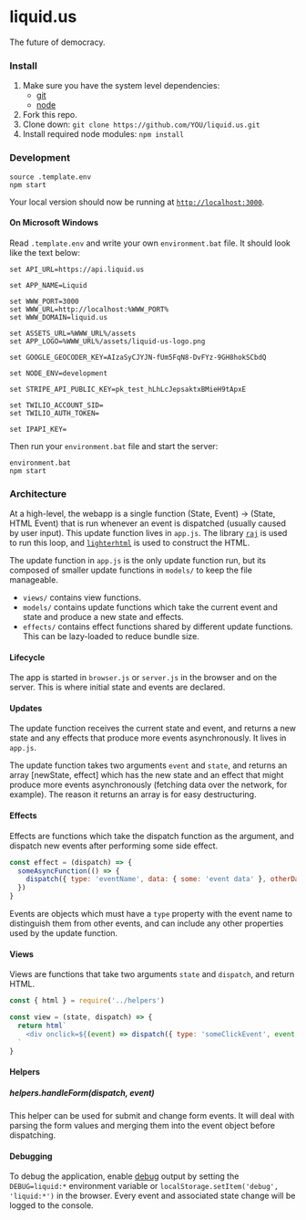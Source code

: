 # liquid.us

The future of democracy.

### Install

1. Make sure you have the system level dependencies:
    - [git](https://git-scm.com/)
    - [node](https://nodejs.org/)
2. Fork this repo.
3. Clone down: `git clone https://github.com/YOU/liquid.us.git`
4. Install required node modules: `npm install`

### Development

```
source .template.env
npm start
```

Your local version should now be running at [`http://localhost:3000`](http://localhost:3000).

#### On Microsoft Windows

Read `.template.env` and write your own `environment.bat` file. It should look like the text below:

```
set API_URL=https://api.liquid.us

set APP_NAME=Liquid

set WWW_PORT=3000
set WWW_URL=http://localhost:%WWW_PORT%
set WWW_DOMAIN=liquid.us

set ASSETS_URL=%WWW_URL%/assets
set APP_LOGO=%WWW_URL%/assets/liquid-us-logo.png

set GOOGLE_GEOCODER_KEY=AIzaSyCJYJN-fUm5FqN8-DvFYz-9GH8hokSCbdQ

set NODE_ENV=development

set STRIPE_API_PUBLIC_KEY=pk_test_hLhLcJepsaktxBMieH9tApxE

set TWILIO_ACCOUNT_SID=
set TWILIO_AUTH_TOKEN=

set IPAPI_KEY=
```

Then run your `environment.bat` file and start the server:

```
environment.bat
npm start
```

### Architecture

At a high-level, the webapp is a single function (State, Event) -> (State, HTML Event) that is run whenever an event is
dispatched (usually caused by user input). This update function lives in `app.js`.
The library [`raj`](https://jew.ski/raj/) is used to run this loop, and
[`lighterhtml`](https://github.com/WebReflection/lighterhtml) is used to construct the HTML.

The update function in `app.js` is the only update function run, but its
composed of smaller update functions in `models/` to keep the file manageable.

- `views/` contains view functions.
- `models/` contains update functions which take the current event and state
  and produce a new state and effects.
- `effects/` contains effect functions shared by different update functions.
  This can be lazy-loaded to reduce bundle size.

#### Lifecycle

The app is started in `browser.js` or `server.js` in the browser and on the server. This is where initial state
and events are declared.

#### Updates

The update function receives the current state and event, and returns a new state and any effects that produce
more events asynchronously. It lives in `app.js`.

The update function takes two arguments `event` and `state`, and returns an array [newState, effect] which has the new
state and an effect that might produce more events asynchronously (fetching data over the network, for example).
The reason it returns an array is for easy destructuring.

#### Effects

Effects are functions which take the dispatch function as the argument, and
dispatch new events after performing some side effect.

```javascript
const effect = (dispatch) => {
  someAsyncFunction(() => {
    dispatch({ type: 'eventName', data: { some: 'event data' }, otherData: { some: 'other event data' } })
  })
}
```

Events are objects which must have a `type` property with the event name to distinguish them from other events,
and can include any other properties used by the update function.

#### Views

Views are functions that take two arguments `state` and `dispatch`, and return HTML.

```javascript
const { html } = require('../helpers')

const view = (state, dispatch) => {
  return html`
    <div onclick=${(event) => dispatch({ type: 'someClickEvent', event })}>Hello, World</div>
  `
}
```

#### Helpers

##### helpers.handleForm(dispatch, event)

This helper can be used for submit and change form events. It will deal with parsing the form values and merging them
into the event object before dispatching.

#### Debugging

To debug the application, enable
[debug](https://github.com/visionmedia/debug#readme) output by setting the
`DEBUG=liquid:*` environment variable or `localStorage.setItem('debug', 'liquid:*')` in the
browser. Every event and associated state change will be logged to the console.
